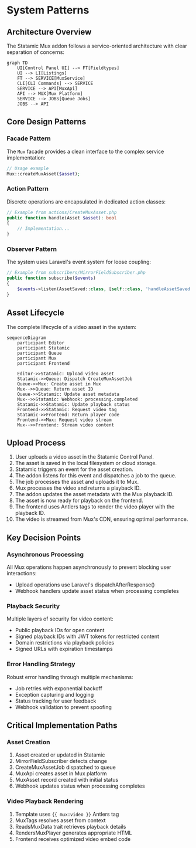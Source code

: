 # System Patterns

## Architecture Overview

The Statamic Mux addon follows a service-oriented architecture with clear separation of concerns:

```mermaid
graph TD
    UI[Control Panel UI] --> FT[Fieldtypes]
    UI --> LI[Listings]
    FT --> SERVICE[MuxService]
    CLI[CLI Commands] --> SERVICE
    SERVICE --> API[MuxApi]
    API --> MUX[Mux Platform]
    SERVICE --> JOBS[Queue Jobs]
    JOBS --> API
```

## Core Design Patterns

### Facade Pattern

The `Mux` facade provides a clean interface to the complex service implementation:

```php
// Usage example
Mux::createMuxAsset($asset);
```

### Action Pattern

Discrete operations are encapsulated in dedicated action classes:

```php
// Example from actions/CreateMuxAsset.php
public function handle(Asset $asset): bool
{
    // Implementation...
}
```

### Observer Pattern

The system uses Laravel's event system for loose coupling:

```php
// Example from subscribers/MirrorFieldSubscriber.php
public function subscribe($events)
{
    $events->listen(AssetSaved::class, [self::class, 'handleAssetSaved']);
}
```

## Asset Lifecycle

The complete lifecycle of a video asset in the system:

```mermaid
sequenceDiagram
    participant Editor
    participant Statamic
    participant Queue
    participant Mux
    participant Frontend

    Editor->>Statamic: Upload video asset
    Statamic->>Queue: Dispatch CreateMuxAssetJob
    Queue->>Mux: Create asset in Mux
    Mux-->>Queue: Return asset ID
    Queue->>Statamic: Update asset metadata
    Mux-->>Statamic: Webhook: processing.completed
    Statamic->>Statamic: Update playback status
    Frontend->>Statamic: Request video tag
    Statamic->>Frontend: Return player code
    Frontend->>Mux: Request video stream
    Mux-->>Frontend: Stream video content
```

## Upload Process

1. User uploads a video asset in the Statamic Control Panel.
2. The asset is saved in the local filesystem or cloud storage.
3. Statamic triggers an event for the asset creation.
4. The addon listens for this event and dispatches a job to the queue.
5. The job processes the asset and uploads it to Mux.
6. Mux processes the video and returns a playback ID.
7. The addon updates the asset metadata with the Mux playback ID.
8. The asset is now ready for playback on the frontend.
9. The frontend uses Antlers tags to render the video player with the playback ID.
10. The video is streamed from Mux's CDN, ensuring optimal performance.

## Key Decision Points

### Asynchronous Processing

All Mux operations happen asynchronously to prevent blocking user interactions:

- Upload operations use Laravel's dispatchAfterResponse()
- Webhook handlers update asset status when processing completes

### Playback Security

Multiple layers of security for video content:

- Public playback IDs for open content
- Signed playback IDs with JWT tokens for restricted content
- Domain restrictions via playback policies
- Signed URLs with expiration timestamps

### Error Handling Strategy

Robust error handling through multiple mechanisms:

- Job retries with exponential backoff
- Exception capturing and logging
- Status tracking for user feedback
- Webhook validation to prevent spoofing

## Critical Implementation Paths

### Asset Creation

1. Asset created or updated in Statamic
2. MirrorFieldSubscriber detects change
3. CreateMuxAssetJob dispatched to queue
4. MuxApi creates asset in Mux platform
5. MuxAsset record created with initial status
6. Webhook updates status when processing completes

### Video Playback Rendering

1. Template uses `{{ mux:video }}` Antlers tag
2. MuxTags resolves asset from context
3. ReadsMuxData trait retrieves playback details
4. RendersMuxPlayer generates appropriate HTML
5. Frontend receives optimized video embed code
